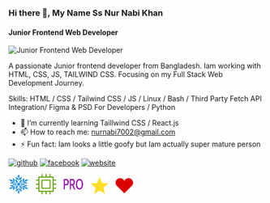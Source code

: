 ### Hi there 👋, My Name Ss Nur Nabi Khan
#### Junior Frontend Web Developer
![Junior Frontend Web Developer](https://scontent.fdac41-1.fna.fbcdn.net/v/t39.30808-6/505579627_122160774530472817_8066076670832620954_n.jpg?stp=dst-jpg_s960x960_tt6&_nc_cat=108&ccb=1-7&_nc_sid=cc71e4&_nc_eui2=AeGq-3_JjkY_igbzIMvkqTHu9k8Zb1ZEtoz2TxlvVkS2jINiPVOmgMXqkfsOe7xbtZj8NO9mj8TVkPDgmL0fZRrI&_nc_ohc=R-g7Y3oQJBIQ7kNvwF2uS_n&_nc_oc=AdkJChP62qxyWHTuXjtguUGtRa6SwmBWYGYuvrejgFtdnMzZnaxAofEDjJBaRhvpHdc&_nc_zt=23&_nc_ht=scontent.fdac41-1.fna&_nc_gid=ZfUaJKcyYy4Xw8SBZdEY5g&oh=00_AfP1h34XWqg70VCWetr78lbYZwtKv8eSkdn9x6dYgQrF4g&oe=684CA548)

A passionate Junior frontend developer from Bangladesh. Iam working with HTML, CSS, JS, TAILWIND CSS. Focusing on my Full Stack Web Development Journey.

Skills: HTML / CSS / Tailwind CSS / JS / Linux / Bash / Third Party Fetch API Integration/ Figma & PSD For Developers / Python

- 🌱 I’m currently learning Taillwind CSS / React.js 
- 📫 How to reach me: nurnabi7002@gmail.com 
- ⚡ Fun fact: Iam looks a little goofy but Iam actually super mature person 


[<img src='https://cdn.jsdelivr.net/npm/simple-icons@3.0.1/icons/github.svg' alt='github' height='40'>](https://github.com/https://github.com/nurnabi7002)  [<img src='https://cdn.jsdelivr.net/npm/simple-icons@3.0.1/icons/facebook.svg' alt='facebook' height='40'>](https://www.facebook.com/https://www.facebook.com/nurnabikhan7002)  [<img src='https://cdn.jsdelivr.net/npm/simple-icons@3.0.1/icons/icloud.svg' alt='website' height='40'>](https://nrvortex.netlify.app/)  

<a href='https://archiveprogram.github.com/'><img src='https://raw.githubusercontent.com/acervenky/animated-github-badges/master/assets/acbadge.gif' width='40' height='40'></a> <a href='https://docs.github.com/en/developers'><img src='https://raw.githubusercontent.com/acervenky/animated-github-badges/master/assets/devbadge.gif' width='40' height='40'></a> <a href='https://github.com/pricing'><img src='https://raw.githubusercontent.com/acervenky/animated-github-badges/master/assets/pro.gif' width='40' height='40'></a> <a href='https://stars.github.com/'><img src='https://raw.githubusercontent.com/acervenky/animated-github-badges/master/assets/starbadge.gif' width='35' height='35'></a> <a href='https://docs.github.com/en/github/supporting-the-open-source-community-with-github-sponsors'><img src='https://raw.githubusercontent.com/acervenky/animated-github-badges/master/assets/sponsorbadge.gif' width='35' height='35'></a> 


